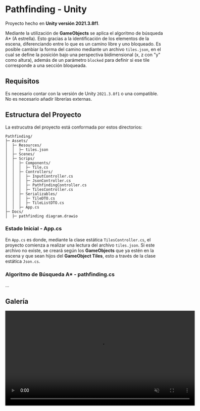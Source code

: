 # Pathfinding - Unity

Proyecto hecho en **Unity versión 2021.3.8f1**.

Mediante la utilización de **GameObjects** se aplica el algoritmo de búsqueda A* (A estrella). Esto gracias a la identificación de los elementos de la escena, diferenciando entre lo que es un camino libre y uno bloqueado. Es posible cambiar la forma del camino mediante un archivo `tiles.json`, en el cual se define la posición bajo una perspectiva bidimensional (x, z con "y" como altura), además de un parámetro `blocked` para definir si ese tile corresponde a una sección bloqueada.

## Requisitos

Es necesario contar con la versión de Unity `2021.3.8f1` o una compatible. No es necesario añadir librerías externas.

## Estructura del Proyecto

La estrucutra del proyecto está conformada por estos directorios:
```
Pathfinding/
├─ Assets/
│  ├─ Resources/
│  │  ├─ tiles.json
│  ├─ Scenes/
│  ├─ Scrips/
│  │  ├─ Components/
│  │  │  ├─ Tile.cs
│  │  ├─ Controllers/
│  │  │  ├─ InputController.cs
│  │  │  ├─ JsonController.cs
│  │  │  ├─ PathfindingController.cs
│  │  │  ├─ TilesController.cs
│  │  ├─ Serializables/
│  │  │  ├─ TileDTO.cs
│  │  │  ├─ TileListDTO.cs
│  │  ├─ App.cs
├─ Docs/
│  ├─ pathfinding diagram.drawio
```

### Estado Inicial - App.cs

En `App.cs` es donde, mediante la clase estática `TilesController.cs`, el proyecto comienza a realizar una lectura del archivo `tiles.json`. Si este archivo no existe, se creará según los **GameObjects** que ya estén en la escena y que sean hijos del **GameObject Tiles**, esto a través de la clase estática `Json.cs`.

### Algoritmo de Búsqueda A* - pathfinding.cs

...

## Galería

<video width="600" controls loop autoplay muted playsinline>
  <source src="Resources/media/example1.mp4" type="video/mp4">
  Tu navegador no soporta videos.
</video>
